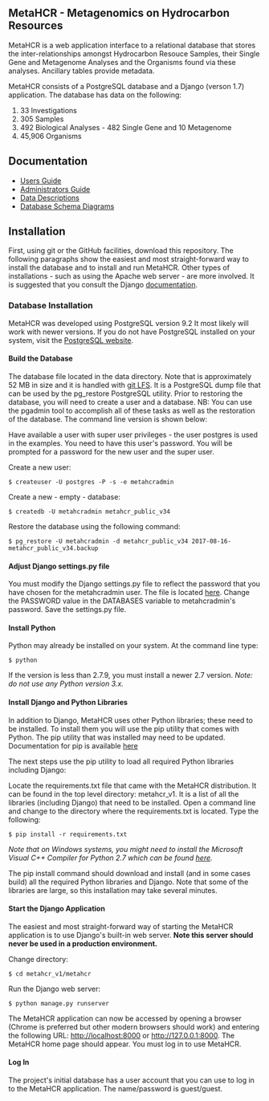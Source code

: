 ## MetaHCR - Metagenomics on Hydrocarbon Resources

MetaHCR is a web application interface to a relational
database that stores the inter-relationships amongst
Hydrocarbon Resouce Samples, their Single Gene and
Metagenome Analyses and the Organisms found via these
analyses. Ancillary tables provide metadata.

MetaHCR consists of a PostgreSQL database and a Django (verson 1.7) application. The database
has data on the following:
1. 33 Investigations
2. 305 Samples
3. 492 Biological Analyses - 482 Single Gene and 10 Metagenome
4. 45,906 Organisms

## Documentation
* [Users Guide](https://github.com/metahcr/metahcr_v1/blob/master/docs/MetaHCRUsersGuide-v1.0.pdf)
* [Administrators Guide](https://github.com/metahcr/metahcr_v1/blob/master/docs/MetaHCRAdminGuide-v1.0.pdf)
* [Data Descriptions](https://github.com/metahcr/metahcr_v1/blob/master/docs/MetaHCRData-v1.0.pdf)
* [Database Schema Diagrams](https://github.com/metahcr/metahcr_v1/blob/master/docs/schemas/index.html)

## Installation
First, using git or the GitHub facilities, download this repository. The
following paragraphs show the easiest and most straight-forward way to
install the database and to install and run MetaHCR. Other types of
installations - such as using the Apache web server - are more involved.
It is suggested that you consult the Django [documentation](https://docs.djangoproject.com/en/1.7/howto/deployment/).

### Database Installation
MetaHCR was developed using PostgreSQL version 9.2 It most likely will work
with newer versions. If you do not have PostgreSQL installed on your system,
visit the [PostgreSQL website](https://www.postgresql.org/download/).
#### Build the Database

The database file located in the data directory. Note that is approximately 52 MB in size and it is handled with [git LFS](https://git-lfs.github.com/). It is a PostgreSQL
dump file that can be used by the pg_restore PostgreSQL utility. Prior to
restoring the database, you will need to create a user and a database. NB: You can
use the pgadmin tool to accomplish all of these tasks as well as the restoration
of the database. The command line version is shown below:

Have available a user with super user privileges - the user postgres is
used in the examples. You need to have this user's password. You will be prompted for a password for the new user and the super user.

Create a new user:

`$ createuser -U postgres -P -s -e metahcradmin`

Create a new - empty - database:

`$ createdb -U metahcradmin metahcr_public_v34`

Restore the database using the following command:

`$ pg_restore -U metahcradmin -d metahcr_public_v34 2017-08-16-metahcr_public_v34.backup`

#### Adjust Django settings.py file
You must modify the Django settings.py file to reflect the password
that you have chosen for the metahcradmin user. The file is located [here](https://github.com/metahcr/metahcr_v1/blob/master/metahcr/metahcr/settings.py).
Change the PASSWORD value in the DATABASES variable to metahcradmin's password. Save the settings.py file.

#### Install Python
Python may already be installed on your system. At the command line type:

`$ python`

If the version is less than 2.7.9, you must install a newer 2.7 version. *Note:
do not use any Python version 3.x.*
#### Install Django and Python Libraries
In addition to Django, MetaHCR uses other Python libraries; these need
to be installed. To install them you will use the pip utility that comes
with Python. The pip utility that was installed may need to be updated.
Documentation for pip is available [here](https://pip.pypa.io/en/stable/)

The next steps use the pip utility to load all required Python libraries
including Django:

Locate the requirements.txt file that came with the MetaHCR distribution.
It can be found in the top level directory: metahcr_v1. It is a list of
all the libraries (including Django) that need to be installed.
Open a command line and change to the directory where the requirements.txt is located.
Type the following:

`$ pip install -r requirements.txt`

*Note that on Windows systems, you might need to install the Microsoft
Visual C++ Compiler for Python 2.7 which can be found
[here](https://www.microsoft.com/en-us/download/details.aspx?id=44266).*

The pip install command should download and install (and in some cases build)
all the required Python libraries and Django. Note that some of the
libraries are large, so this installation may take several minutes.

#### Start the Django Application
The easiest and most straight-forward way of starting the MetaHCR application
is to use Django's built-in web server. **Note this server should never be
used in a production environment.**

Change directory:

`$ cd metahcr_v1/metahcr`

Run the Django web server:

`$ python manage.py runserver`

The MetaHCR application can now be accessed by opening a browser (Chrome
is preferred but other modern browsers should work) and entering the
following URL: <http://localhost:8000> or <http://127.0.0.1:8000>. The MetaHCR
home page should appear. You must log in to use MetaHCR.

#### Log In
The project's initial database has a user account that you can use to log in to
the MetaHCR application. The name/password is guest/guest.
